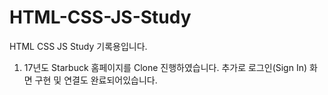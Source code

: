 # HTML-CSS-JS-Study
HTML CSS JS Study 기록용입니다.
1. 17년도 Starbuck 홈페이지를 Clone 진행하였습니다. 추가로 로그인(Sign In) 화면 구현 및 연결도 완료되어있습니다.
